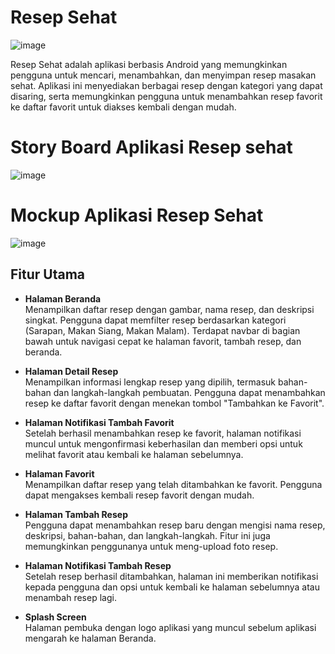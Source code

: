 # Resep Sehat
![image](Gambar/logo.jng)


Resep Sehat adalah aplikasi berbasis Android yang memungkinkan pengguna untuk mencari, menambahkan, dan menyimpan resep masakan sehat. Aplikasi ini menyediakan berbagai resep dengan kategori yang dapat disaring, serta memungkinkan pengguna untuk menambahkan resep favorit ke daftar favorit untuk diakses kembali dengan mudah.

# Story Board Aplikasi Resep sehat
![image](https://github.com/user-attachments/assets/74e88950-2a21-4f4b-90db-2f4d7c3fcad3)


# Mockup Aplikasi Resep Sehat
![image](https://github.com/user-attachments/assets/383d19f0-9a16-485d-815c-6b319519e8ed)



## Fitur Utama

- **Halaman Beranda**  
  Menampilkan daftar resep dengan gambar, nama resep, dan deskripsi singkat. Pengguna dapat memfilter resep berdasarkan kategori (Sarapan, Makan Siang, Makan Malam). Terdapat navbar di bagian bawah untuk navigasi cepat ke halaman favorit, tambah resep, dan beranda.

- **Halaman Detail Resep**  
  Menampilkan informasi lengkap resep yang dipilih, termasuk bahan-bahan dan langkah-langkah pembuatan. Pengguna dapat menambahkan resep ke daftar favorit dengan menekan tombol "Tambahkan ke Favorit".

- **Halaman Notifikasi Tambah Favorit**  
  Setelah berhasil menambahkan resep ke favorit, halaman notifikasi muncul untuk mengonfirmasi keberhasilan dan memberi opsi untuk melihat favorit atau kembali ke halaman sebelumnya.

- **Halaman Favorit**  
  Menampilkan daftar resep yang telah ditambahkan ke favorit. Pengguna dapat mengakses kembali resep favorit dengan mudah.

- **Halaman Tambah Resep**  
  Pengguna dapat menambahkan resep baru dengan mengisi nama resep, deskripsi, bahan-bahan, dan langkah-langkah. Fitur ini juga memungkinkan penggunanya untuk meng-upload foto resep.

- **Halaman Notifikasi Tambah Resep**  
  Setelah resep berhasil ditambahkan, halaman ini memberikan notifikasi kepada pengguna dan opsi untuk kembali ke halaman sebelumnya atau menambah resep lagi.

- **Splash Screen**  
  Halaman pembuka dengan logo aplikasi yang muncul sebelum aplikasi mengarah ke halaman Beranda.

